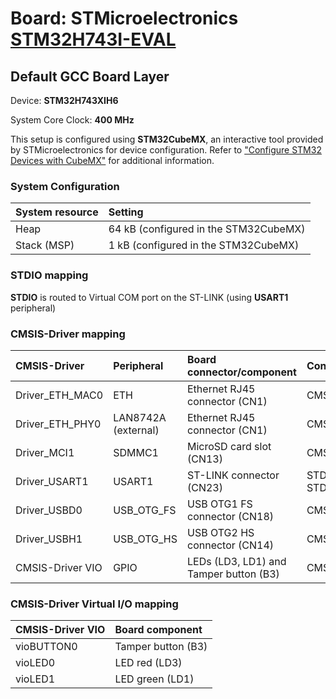 # Board: STMicroelectronics [STM32H743I-EVAL](https://www.st.com/en/evaluation-tools/stm32h743i-eval.html)

## Default GCC Board Layer

Device: **STM32H743XIH6**

System Core Clock: **400 MHz**

This setup is configured using **STM32CubeMX**, an interactive tool provided by STMicroelectronics for device configuration.
Refer to ["Configure STM32 Devices with CubeMX"](https://open-cmsis-pack.github.io/cmsis-toolbox/CubeMX/) for additional information.

### System Configuration

| System resource       | Setting
|:----------------------|:--------------------------------------
| Heap                  | 64 kB (configured in the STM32CubeMX)
| Stack (MSP)           |  1 kB (configured in the STM32CubeMX)

### STDIO mapping

**STDIO** is routed to Virtual COM port on the ST-LINK (using **USART1** peripheral)

### CMSIS-Driver mapping

| CMSIS-Driver          | Peripheral            | Board connector/component                     | Connection
|:----------------------|:----------------------|:----------------------------------------------|:------------------------------
| Driver_ETH_MAC0       | ETH                   | Ethernet RJ45 connector (CN1)                 | CMSIS_ETH
| Driver_ETH_PHY0       | LAN8742A (external)   | Ethernet RJ45 connector (CN1)                 | CMSIS_ETH
| Driver_MCI1           | SDMMC1                | MicroSD card slot (CN13)                      | CMSIS_MCI
| Driver_USART1         | USART1                | ST-LINK connector (CN23)                      | STDIN, STDOUT, STDERR
| Driver_USBD0          | USB_OTG_FS            | USB OTG1 FS connector (CN18)                  | CMSIS_USB_Device
| Driver_USBH1          | USB_OTG_HS            | USB OTG2 HS connector (CN14)                  | CMSIS_USB_Host
| CMSIS-Driver VIO      | GPIO                  | LEDs (LD3, LD1) and Tamper button (B3)        | CMSIS_VIO

### CMSIS-Driver Virtual I/O mapping

| CMSIS-Driver VIO      | Board component
|:----------------------|:--------------------------------------
| vioBUTTON0            | Tamper button (B3)
| vioLED0               | LED red       (LD3)
| vioLED1               | LED green     (LD1)
